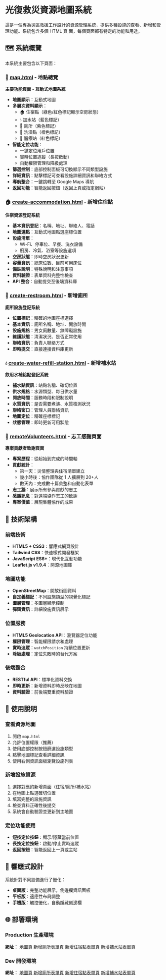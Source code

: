 # 光復救災資源地圖系統

這是一個專為災區救援工作設計的資源管理系統，提供多種設施的查看、新增和管理功能。系統包含多個 HTML 頁
面，每個頁面都有特定的功能和用途。

## 🗺️ 系統概覽

本系統主要包含以下頁面：

### 📍 [map.html](map.html) - 地點總覽

**主要功能頁面 - 互動式地圖系統**

- **地圖顯示**：互動式地圖
- **多層次資料顯示**：
  - 🏠 住宿點（綠色/紅色標記顯示空房狀態）
  - 💧 加水站（藍色標記）
  - 🚻 廁所（紫色標記）
  - 🚿 洗澡點（橙色標記）
  - 🏥 醫療站（紅色標記）
- **智能定位功能**：
  - 一鍵定位用戶位置
  - 實時位置追蹤（長按啟動）
  - 自動權限管理和降級處理
- **篩選控制**：底部控制面板可切換顯示不同類型設施
- **詳細資訊**：點擊標記可查看設施詳細資訊和聯絡方式
- **導航整合**：一鍵跳轉至 Google Maps 導航
- **返回功能**：智能返回按鈕（返回上頁或指定網站）

### 🏠 [create-accommodation.html](create-accommodation.html) - 新增住宿點

**住宿資源登記系統**

- **基本資訊登記**：名稱、地址、聯絡人、電話
- **地圖選點**：互動式地圖點選座標位置
- **設施清單**：
  - Wi-Fi、停車位、早餐、洗衣設備
  - 廚房、冷氣、浴室等設施選項
- **空房狀態**：即時空房狀況更新
- **容量資訊**：總床位數、目前可用床位
- **備註說明**：特殊說明和注意事項
- **資料驗證**：表單資料完整性檢查
- **API 整合**：自動提交至後端資料庫

### 🚻 [create-restroom.html](create-restroom.html) - 新增廁所

**廁所設施登記系統**

- **位置標記**：精確的地圖座標選擇
- **基本資訊**：廁所名稱、地址、開放時間
- **設施規格**：男女廁數量、無障礙設施
- **維護狀態**：清潔狀況、是否正常使用
- **聯絡資訊**：負責人聯絡方式
- **即時提交**：直接連接資料庫更新

### 💧 [create-water-refill-station.html](create-water-refill-station.html) - 新增補水站

**飲用水補給點登記系統**

- **補水點資訊**：站點名稱、確切位置
- **供水規格**：水源類型、每日供水量
- **開放時間**：服務時段和限制說明
- **水質資訊**：是否需要煮沸、水質檢測狀況
- **聯絡窗口**：管理人員聯絡資訊
- **地圖定位**：精確座標標記
- **狀態管理**：即時更新可用狀態

### 🙏 [remoteVolunteers.html](remoteVolunteers.html) - 志工感謝頁面

**專案貢獻者致謝頁面**

- **專案歷程**：從起始到完成的時間軸
- **貢獻統計**：
  - 第一天：災情整理與住宿清單建立
  - 幾小時後：協作團隊從 1 人擴展到 20+人
  - 數天內：完成數十篇彙整和自動化表單
- **志工牆**：展示所有參與貢獻的志工
- **感謝訊息**：對遠端協作志工的致謝
- **專案價值**：展現集體協作的成果

## 🔧 技術架構

### 前端技術

- **HTML5 + CSS3**：響應式網頁設計
- **Tailwind CSS**：快速樣式開發框架
- **JavaScript ES6+**：現代化互動功能
- **Leaflet.js v1.9.4**：開源地圖庫

### 地圖功能

- **OpenStreetMap**：開放街圖資料
- **自定義標記**：不同設施類型的視覺化標記
- **圖層管理**：多圖層顯示控制
- **彈窗資訊**：詳細設施資訊展示

### 位置服務

- **HTML5 Geolocation API**：瀏覽器定位功能
- **權限管理**：智能權限請求和處理
- **實時追蹤**：`watchPosition` 持續位置更新
- **降級處理**：定位失敗時的替代方案

### 後端整合

- **RESTful API**：標準化資料交換
- **即時更新**：新增資料即時反映在地圖
- **資料驗證**：前後端雙重資料驗證

## 🚀 使用說明

### 查看資源地圖

1. 開啟 `map.html`
2. 允許位置權限（推薦）
3. 使用底部控制按鈕篩選設施類型
4. 點擊地圖標記查看詳細資訊
5. 使用右側資訊面板瀏覽設施列表

### 新增設施資源

1. 選擇對應的新增頁面（住宿/廁所/補水站）
2. 在地圖上點選確切位置
3. 填寫完整的設施資訊
4. 檢查資料正確性後提交
5. 系統會自動驗證並更新到主地圖

### 定位功能使用

- **短按定位按鈕**：顯示/隱藏當前位置
- **長按定位按鈕**：啟動/停止實時追蹤
- **返回按鈕**：智能返回上一頁或主站

## 📱 響應式設計

系統針對不同設備進行了優化：

- **桌面版**：完整功能展示，側邊欄資訊面板
- **平板版**：適應性布局調整
- **手機版**：觸控優化，自動隱藏側邊欄

## 🌐 部署環境

### Production 生產環境

**網址：** [地圖頁](https://guangfu250923-map.pttapp.cc/map)
[新增廁所表單頁](https://guangfu250923-map.pttapp.cc/create-restroom)
[新增住宿點表單頁](https://guangfu250923-map.pttapp.cc/create-accommodation)
[新增補水站表單頁](https://guangfu250923-map.pttapp.cc/create-water-refill-station)

### Dev 開發環境

**網址：** [地圖頁](https://hualian-typhoon-frontend-dev.zeabur.app/map)
[新增廁所表單頁](https://hualian-typhoon-frontend-dev.zeabur.app/create-restroom)
[新增住宿點表單頁](https://hualian-typhoon-frontend-dev.zeabur.app/create-accommodation)
[新增補水站表單頁](https://hualian-typhoon-frontend-dev.zeabur.app/create-water-refill-station)
